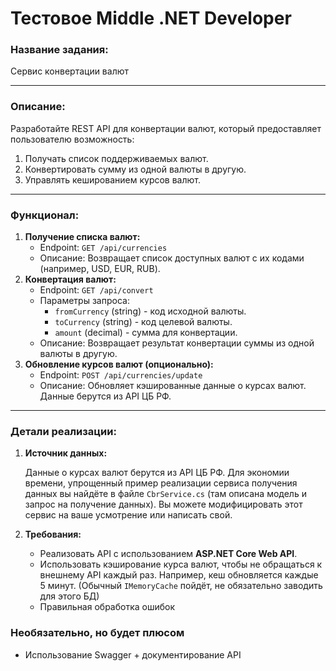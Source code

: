 # Тестовое Middle .NET Developer

### **Название задания:**

Сервис конвертации валют

---

### **Описание:**

Разработайте REST API для конвертации валют, который предоставляет пользователю возможность:

1. Получать список поддерживаемых валют.
2. Конвертировать сумму из одной валюты в другую.
3. Управлять кешированием курсов валют.

---

### **Функционал:**

1. **Получение списка валют:**
    - Endpoint: `GET /api/currencies`
    - Описание: Возвращает список доступных валют с их кодами (например, USD, EUR, RUB).
2. **Конвертация валют:**
    - Endpoint: `GET /api/convert`
    - Параметры запроса:
        - `fromCurrency` (string) - код исходной валюты.
        - `toCurrency` (string) - код целевой валюты.
        - `amount` (decimal) - сумма для конвертации.
    - Описание: Возвращает результат конвертации суммы из одной валюты в другую.
3. **Обновление курсов валют (опционально):**
    - Endpoint: `POST /api/currencies/update`
    - Описание: Обновляет кэшированные данные о курсах валют. Данные берутся из API ЦБ РФ.

---

### **Детали реализации:**

1. **Источник данных:**
    
    Данные о курсах валют берутся из API ЦБ РФ. Для экономии времени, упрощенный пример реализации сервиса получения данных вы найдёте в файле `CbrService.cs` (там описана модель и запрос на получение данных). Вы можете модифицировать этот сервис на ваше усмотрение или написать свой.
    
2. **Требования:**
    - Реализовать API с использованием **ASP.NET Core Web API**.
    - Использовать кэширование курса валют, чтобы не обращаться к внешнему API каждый раз. Например, кеш обновляется каждые 5 минут. (Обычный  `IMemoryCache` пойдёт, не обязательно заводить для этого БД)
    - Правильная обработка ошибок

### Необязательно, но будет плюсом

- Использование Swagger + документирование API
